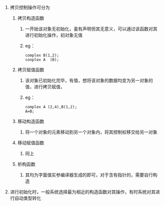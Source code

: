 1. 拷贝控制操作可分为

    1. 拷贝构造函数

        1. 一开始该对象无初始化，虽有声明但其无意义，可以通过该函数对其进行初始化操作，初对象无值

        2. eg：

            ```
            complex B(1,2);
            conplex A  (B);
            ```

            

    2. 拷贝赋值函数

        1. 该对象已初始化完毕，有值，想将该对象的数据均变为另一对象的值，进行拷贝赋值，

        2. eg：

            ```
            complex A (2,4),B(1,2);
            A=B;
            ```

    3. 移动构造函数

        1. 将一个对象的元素移动到另一个对象内，将其控制权移交给另一对象

    4. 移动赋值函数

        1. 同上

    5. 析构函数

        1. 其均为字面值实参编译器生成的即可，对于含有指针的，需要自行构造

2. 进行初始化时，一般系统选择最为相近的构造函数对其操作，有时系统对其进行自动类型转化